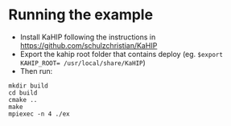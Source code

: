 # Running the example

* Install KaHIP following the instructions in https://github.com/schulzchristian/KaHIP
* Export the kahip root folder that contains deploy (eg. `$export KAHIP_ROOT= /usr/local/share/KaHIP`)
* Then run:
```
mkdir build
cd build
cmake ..
make
mpiexec -n 4 ./ex
```
